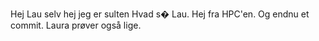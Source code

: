 Hej Lau
selv hej 
jeg er sulten
Hvad s� Lau.
Hej fra HPC'en.
Og endnu et commit.
Laura prøver også lige.
